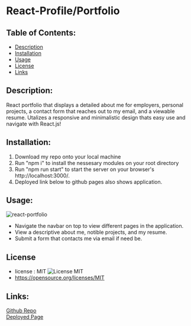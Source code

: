 # React-Profile/Portfolio

## Table of Contents:

- [Description](#description)
- [Installation](#installation)
- [Usage](#usage)
- [License](#license)
- [Links](#links)

## Description:
React portfolio that displays a detailed about me for employers, personal projects, a contact form that reaches out to my email, and a viewable resume. 
Utalizes a responsive and minimalistic design thats easy use and navigate with React.js!

## Installation:
1. Download my repo onto your local machine
2. Run "npm i" to install the nessesary modules on your root directory 
3. Run "npm run start" to start the server on your browser's http://localhost:3000/. 
4. Deployed link below to github pages also shows application.
 

## Usage:
![react-portfolio]()
- Navigate the navbar on top to view different pages in the application.
- View a descriptive about me, notible projects, and my resume.
- Submit a form that contacts me via email if need be. 

## License
- license : MIT ![License MIT](https://img.shields.io/badge/License-MIT-yellow.svg)
- https://opensource.org/licenses/MIT


## Links:
[Github Repo](https://github.com/jon-dev092/react-profile)                                                                                                                                                
[Deployed Page](https://jon-dev092.github.io/react-profile)